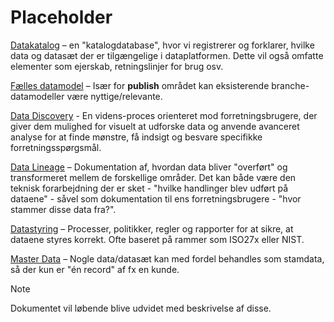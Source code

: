 # Placeholder


[Datakatalog](/Data_Catalog/DataCatalog-da.md) – en "katalogdatabase", hvor vi registrerer og forklarer, hvilke data og datasæt der er tilgængelige i dataplatformen. Dette vil også omfatte elementer som ejerskab, retningslinjer for brug osv.

[Fælles datamodel](Common_Data_Model/CommonDataModel-da.md) – Især for **publish** området kan eksisterende branche-datamodeller være nyttige/relevante. 

[Data Discovery](Data_Discovery/DataDicovery-da.md) - En videns-proces orienteret mod forretningsbrugere, der giver dem mulighed for visuelt at udforske data og anvende avanceret analyse for at finde mønstre, få indsigt og besvare specifikke forretningsspørgsmål.

[Data Lineage](Data_Lineage/DataLineage-da.md) – Dokumentation af, hvordan data bliver "overført" og transformeret mellem de forskellige områder. Det kan både være den teknisk forarbejdning der er sket - "hvilke handlinger blev udført på dataene" - såvel som dokumentation til ens forretningsbrugere - "hvor stammer disse data fra?".

[Datastyring](Data_Governance/DataGovernance-da.md) – Processer, politikker, regler og rapporter for at sikre, at dataene styres korrekt. Ofte baseret på rammer som ISO27x eller NIST.

[Master Data](Master_Data/MasterData-da.md) – Nogle data/datasæt kan med fordel behandles som stamdata, så der kun er "én record" af fx en kunde.

> [!Note]
> Dokumentet vil løbende blive udvidet med beskrivelse af disse.